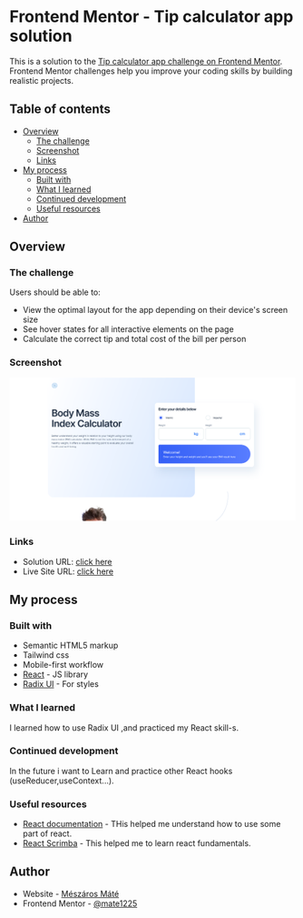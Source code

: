 # Frontend Mentor - Tip calculator app solution

This is a solution to the [Tip calculator app challenge on Frontend Mentor](https://www.frontendmentor.io/challenges/tip-calculator-app-ugJNGbJUX). Frontend Mentor challenges help you improve your coding skills by building realistic projects.

## Table of contents

- [Overview](#overview)
  - [The challenge](#the-challenge)
  - [Screenshot](#screenshot)
  - [Links](#links)
- [My process](#my-process)
  - [Built with](#built-with)
  - [What I learned](#what-i-learned)
  - [Continued development](#continued-development)
  - [Useful resources](#useful-resources)
- [Author](#author)

## Overview

### The challenge

Users should be able to:

- View the optimal layout for the app depending on their device's screen size
- See hover states for all interactive elements on the page
- Calculate the correct tip and total cost of the bill per person

### Screenshot

![](./src/images/Screenshot.png)

### Links

- Solution URL: [click here](https://www.frontendmentor.io/solutions/responsive-bmi-clalulator-page-react-tailwind-cssradix-uivite-UUIqNv8Agw)
- Live Site URL: [click here](https://mate1225.github.io/Body_Mass_Index_calculator/)

## My process

### Built with

- Semantic HTML5 markup
- Tailwind css
- Mobile-first workflow
- [React](https://reactjs.org/) - JS library
- [Radix UI](https://www.radix-ui.com/) - For styles

### What I learned

I learned how to use Radix UI ,and practiced my React skill-s.

### Continued development

In the future i want to Learn and practice other React hooks (useReducer,useContext...).

### Useful resources

- [React documentation](https://react.dev/) - THis helped me understand how to use some part of react.
- [React Scrimba](https://scrimba.com/learn/learnreact) - This helped me to learn react fundamentals.

## Author

- Website - [Mészáros Máté](https://mate1225.github.io/Projects/)
- Frontend Mentor - [@mate1225](https://www.frontendmentor.io/profile/mate1225)
